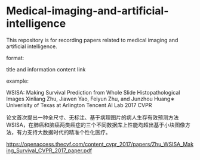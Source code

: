 # Medical-imaging-and-artificial-intelligence
This repository is for recording papers related to medical imaging and artificial intelligence.

format:

title and information          content         link

example:

WSISA: Making Survival Prediction from Whole Slide Histopathological Images
Xinliang Zhu, Jiawen Yao, Feiyun Zhu, and Junzhou Huang∗
Univerisity of Texas at Arlington
Tencent AI Lab
2017 CVPR

论文首次提出一种全尺寸、无标注、基于病理图片的病人生存有效预测方法WSISA，在肺癌和脑癌两类癌症的三个不同数据库上性能均超出基于小块图像方法，有力支持大数据时代的精准个性化医疗。

https://openaccess.thecvf.com/content_cvpr_2017/papers/Zhu_WSISA_Making_Survival_CVPR_2017_paper.pdf
